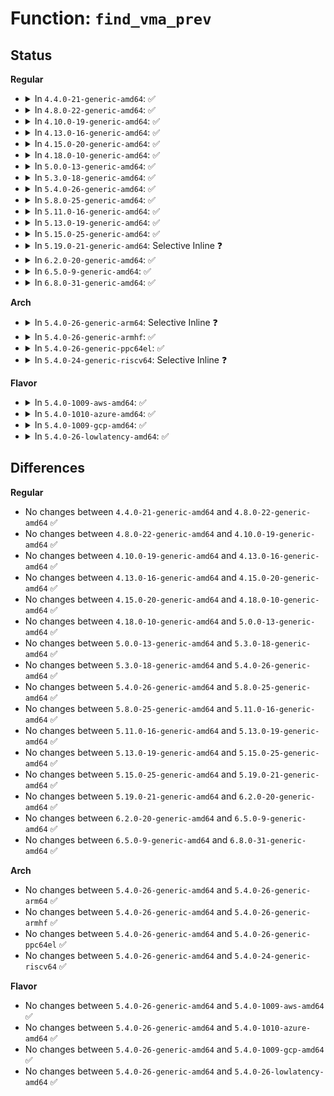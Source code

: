 # Function: <code>find_vma_prev</code>

## Status
<b>Regular</b>
<ul>
<li>
<details>
<summary>In <code>4.4.0-21-generic-amd64</code>: ✅</summary>

```c
struct vm_area_struct * find_vma_prev(struct mm_struct * mm, long unsigned int addr, struct vm_area_struct * * pprev)
```

```json
{
  "name": "find_vma_prev",
  "collision_type": "Unique Global",
  "inline_type": "No",
  "funcs": [
    {
      "addr": 18446744071580704784,
      "name": "find_vma_prev",
      "external": true,
      "loc": "mm/mmap.c:2078",
      "file": "mm/mmap.c",
      "inline": "seen, unknown",
      "caller_inline": [],
      "caller_func": [
        "arch/x86/mm/mpx.c:mpx_notify_unmap",
        "arch/x86/mm/mpx.c:mpx_notify_unmap",
        "mm/madvise.c:SyS_madvise",
        "fs/userfaultfd.c:userfaultfd_ioctl",
        "fs/userfaultfd.c:userfaultfd_ioctl"
      ]
    }
  ],
  "symbols": [
    {
      "addr": 18446744071580704784,
      "name": "find_vma_prev",
      "section": ".text",
      "bind": "STB_GLOBAL",
      "size": 91
    }
  ]
}
```
</details>
</li>
<li>
<details>
<summary>In <code>4.8.0-22-generic-amd64</code>: ✅</summary>

```c
struct vm_area_struct * find_vma_prev(struct mm_struct * mm, long unsigned int addr, struct vm_area_struct * * pprev)
```

```json
{
  "name": "find_vma_prev",
  "collision_type": "Unique Global",
  "inline_type": "No",
  "funcs": [
    {
      "addr": 18446744071580819024,
      "name": "find_vma_prev",
      "external": true,
      "loc": "mm/mmap.c:1977",
      "file": "mm/mmap.c",
      "inline": "seen, unknown",
      "caller_inline": [],
      "caller_func": [
        "arch/x86/mm/mpx.c:mpx_notify_unmap",
        "arch/x86/mm/mpx.c:mpx_notify_unmap",
        "mm/madvise.c:SyS_madvise",
        "fs/userfaultfd.c:userfaultfd_ioctl",
        "fs/userfaultfd.c:userfaultfd_ioctl"
      ]
    }
  ],
  "symbols": [
    {
      "addr": 18446744071580819024,
      "name": "find_vma_prev",
      "section": ".text",
      "bind": "STB_GLOBAL",
      "size": 91
    }
  ]
}
```
</details>
</li>
<li>
<details>
<summary>In <code>4.10.0-19-generic-amd64</code>: ✅</summary>

```c
struct vm_area_struct * find_vma_prev(struct mm_struct * mm, long unsigned int addr, struct vm_area_struct * * pprev)
```

```json
{
  "name": "find_vma_prev",
  "collision_type": "Unique Global",
  "inline_type": "No",
  "funcs": [
    {
      "addr": 18446744071580884544,
      "name": "find_vma_prev",
      "external": true,
      "loc": "mm/mmap.c:2130",
      "file": "mm/mmap.c",
      "inline": "seen, unknown",
      "caller_inline": [],
      "caller_func": [
        "arch/x86/mm/mpx.c:mpx_notify_unmap",
        "arch/x86/mm/mpx.c:mpx_notify_unmap",
        "mm/madvise.c:SyS_madvise",
        "fs/userfaultfd.c:userfaultfd_ioctl",
        "fs/userfaultfd.c:userfaultfd_ioctl"
      ]
    }
  ],
  "symbols": [
    {
      "addr": 18446744071580884544,
      "name": "find_vma_prev",
      "section": ".text",
      "bind": "STB_GLOBAL",
      "size": 91
    }
  ]
}
```
</details>
</li>
<li>
<details>
<summary>In <code>4.13.0-16-generic-amd64</code>: ✅</summary>

```c
struct vm_area_struct * find_vma_prev(struct mm_struct * mm, long unsigned int addr, struct vm_area_struct * * pprev)
```

```json
{
  "name": "find_vma_prev",
  "collision_type": "Unique Global",
  "inline_type": "No",
  "funcs": [
    {
      "addr": 18446744071580928992,
      "name": "find_vma_prev",
      "external": true,
      "loc": "mm/mmap.c:2152",
      "file": "mm/mmap.c",
      "inline": "seen, unknown",
      "caller_inline": [],
      "caller_func": [
        "arch/x86/mm/mpx.c:mpx_notify_unmap",
        "arch/x86/mm/mpx.c:mpx_notify_unmap",
        "mm/madvise.c:SyS_madvise",
        "fs/userfaultfd.c:userfaultfd_ioctl",
        "fs/userfaultfd.c:userfaultfd_ioctl"
      ]
    }
  ],
  "symbols": [
    {
      "addr": 18446744071580928992,
      "name": "find_vma_prev",
      "section": ".text",
      "bind": "STB_GLOBAL",
      "size": 78
    }
  ]
}
```
</details>
</li>
<li>
<details>
<summary>In <code>4.15.0-20-generic-amd64</code>: ✅</summary>

```c
struct vm_area_struct * find_vma_prev(struct mm_struct * mm, long unsigned int addr, struct vm_area_struct * * pprev)
```

```json
{
  "name": "find_vma_prev",
  "collision_type": "Unique Global",
  "inline_type": "No",
  "funcs": [
    {
      "addr": 18446744071581028720,
      "name": "find_vma_prev",
      "external": true,
      "loc": "mm/mmap.c:2168",
      "file": "mm/mmap.c",
      "inline": "seen, unknown",
      "caller_inline": [],
      "caller_func": [
        "arch/x86/mm/mpx.c:mpx_notify_unmap",
        "arch/x86/mm/mpx.c:mpx_notify_unmap",
        "mm/madvise.c:SyS_madvise",
        "fs/userfaultfd.c:userfaultfd_ioctl",
        "fs/userfaultfd.c:userfaultfd_ioctl"
      ]
    }
  ],
  "symbols": [
    {
      "addr": 18446744071581028720,
      "name": "find_vma_prev",
      "section": ".text",
      "bind": "STB_GLOBAL",
      "size": 78
    }
  ]
}
```
</details>
</li>
<li>
<details>
<summary>In <code>4.18.0-10-generic-amd64</code>: ✅</summary>

```c
struct vm_area_struct * find_vma_prev(struct mm_struct * mm, long unsigned int addr, struct vm_area_struct * * pprev)
```

```json
{
  "name": "find_vma_prev",
  "collision_type": "Unique Global",
  "inline_type": "No",
  "funcs": [
    {
      "addr": 18446744071581163488,
      "name": "find_vma_prev",
      "external": true,
      "loc": "mm/mmap.c:2228",
      "file": "mm/mmap.c",
      "inline": "seen, unknown",
      "caller_inline": [],
      "caller_func": [
        "arch/x86/mm/mpx.c:mpx_notify_unmap",
        "arch/x86/mm/mpx.c:mpx_notify_unmap",
        "mm/madvise.c:__ia32_sys_madvise",
        "mm/madvise.c:__x64_sys_madvise",
        "fs/userfaultfd.c:userfaultfd_ioctl",
        "fs/userfaultfd.c:userfaultfd_ioctl"
      ]
    }
  ],
  "symbols": [
    {
      "addr": 18446744071581163488,
      "name": "find_vma_prev",
      "section": ".text",
      "bind": "STB_GLOBAL",
      "size": 78
    }
  ]
}
```
</details>
</li>
<li>
<details>
<summary>In <code>5.0.0-13-generic-amd64</code>: ✅</summary>

```c
struct vm_area_struct * find_vma_prev(struct mm_struct * mm, long unsigned int addr, struct vm_area_struct * * pprev)
```

```json
{
  "name": "find_vma_prev",
  "collision_type": "Unique Global",
  "inline_type": "No",
  "funcs": [
    {
      "addr": 18446744071581243392,
      "name": "find_vma_prev",
      "external": true,
      "loc": "mm/mmap.c:2263",
      "file": "mm/mmap.c",
      "inline": "seen, unknown",
      "caller_inline": [],
      "caller_func": [
        "arch/x86/mm/mpx.c:mpx_notify_unmap",
        "arch/x86/mm/mpx.c:mpx_notify_unmap",
        "mm/madvise.c:__ia32_sys_madvise",
        "mm/madvise.c:__x64_sys_madvise",
        "fs/userfaultfd.c:userfaultfd_ioctl",
        "fs/userfaultfd.c:userfaultfd_ioctl"
      ]
    }
  ],
  "symbols": [
    {
      "addr": 18446744071581243392,
      "name": "find_vma_prev",
      "section": ".text",
      "bind": "STB_GLOBAL",
      "size": 78
    }
  ]
}
```
</details>
</li>
<li>
<details>
<summary>In <code>5.3.0-18-generic-amd64</code>: ✅</summary>

```c
struct vm_area_struct * find_vma_prev(struct mm_struct * mm, long unsigned int addr, struct vm_area_struct * * pprev)
```

```json
{
  "name": "find_vma_prev",
  "collision_type": "Unique Global",
  "inline_type": "No",
  "funcs": [
    {
      "addr": 18446744071581317936,
      "name": "find_vma_prev",
      "external": true,
      "loc": "mm/mmap.c:2264",
      "file": "mm/mmap.c",
      "inline": "seen, unknown",
      "caller_inline": [],
      "caller_func": [
        "arch/x86/mm/mpx.c:mpx_unmap_tables",
        "arch/x86/mm/mpx.c:mpx_unmap_tables",
        "mm/madvise.c:__do_sys_madvise",
        "fs/userfaultfd.c:userfaultfd_register"
      ]
    }
  ],
  "symbols": [
    {
      "addr": 18446744071581317936,
      "name": "find_vma_prev",
      "section": ".text",
      "bind": "STB_GLOBAL",
      "size": 78
    }
  ]
}
```
</details>
</li>
<li>
<details>
<summary>In <code>5.4.0-26-generic-amd64</code>: ✅</summary>

```c
struct vm_area_struct * find_vma_prev(struct mm_struct * mm, long unsigned int addr, struct vm_area_struct * * pprev)
```

```json
{
  "name": "find_vma_prev",
  "collision_type": "Unique Global",
  "inline_type": "No",
  "funcs": [
    {
      "addr": 18446744071581377040,
      "name": "find_vma_prev",
      "external": true,
      "loc": "mm/mmap.c:2272",
      "file": "mm/mmap.c",
      "inline": "seen, unknown",
      "caller_inline": [],
      "caller_func": [
        "arch/x86/mm/mpx.c:mpx_unmap_tables",
        "arch/x86/mm/mpx.c:mpx_unmap_tables",
        "mm/madvise.c:__do_sys_madvise",
        "fs/userfaultfd.c:userfaultfd_register"
      ]
    }
  ],
  "symbols": [
    {
      "addr": 18446744071581377040,
      "name": "find_vma_prev",
      "section": ".text",
      "bind": "STB_GLOBAL",
      "size": 85
    }
  ]
}
```
</details>
</li>
<li>
<details>
<summary>In <code>5.8.0-25-generic-amd64</code>: ✅</summary>

```c
struct vm_area_struct * find_vma_prev(struct mm_struct * mm, long unsigned int addr, struct vm_area_struct * * pprev)
```

```json
{
  "name": "find_vma_prev",
  "collision_type": "Unique Global",
  "inline_type": "No",
  "funcs": [
    {
      "addr": 18446744071581575152,
      "name": "find_vma_prev",
      "external": true,
      "loc": "mm/mmap.c:2271",
      "file": "mm/mmap.c",
      "inline": "seen, unknown",
      "caller_inline": [],
      "caller_func": [
        "fs/userfaultfd.c:userfaultfd_register"
      ]
    }
  ],
  "symbols": [
    {
      "addr": 18446744071581575152,
      "name": "find_vma_prev",
      "section": ".text",
      "bind": "STB_GLOBAL",
      "size": 165
    }
  ]
}
```
</details>
</li>
<li>
<details>
<summary>In <code>5.11.0-16-generic-amd64</code>: ✅</summary>

```c
struct vm_area_struct * find_vma_prev(struct mm_struct * mm, long unsigned int addr, struct vm_area_struct * * pprev)
```

```json
{
  "name": "find_vma_prev",
  "collision_type": "Unique Global",
  "inline_type": "No",
  "funcs": [
    {
      "addr": 18446744071581620672,
      "name": "find_vma_prev",
      "external": true,
      "loc": "mm/mmap.c:2337",
      "file": "mm/mmap.c",
      "inline": "seen, unknown",
      "caller_inline": [],
      "caller_func": [
        "fs/userfaultfd.c:userfaultfd_register"
      ]
    }
  ],
  "symbols": [
    {
      "addr": 18446744071581620672,
      "name": "find_vma_prev",
      "section": ".text",
      "bind": "STB_GLOBAL",
      "size": 165
    }
  ]
}
```
</details>
</li>
<li>
<details>
<summary>In <code>5.13.0-19-generic-amd64</code>: ✅</summary>

```c
struct vm_area_struct * find_vma_prev(struct mm_struct * mm, long unsigned int addr, struct vm_area_struct * * pprev)
```

```json
{
  "name": "find_vma_prev",
  "collision_type": "Unique Global",
  "inline_type": "No",
  "funcs": [
    {
      "addr": 18446744071581643088,
      "name": "find_vma_prev",
      "external": true,
      "loc": "mm/mmap.c:2341",
      "file": "mm/mmap.c",
      "inline": "seen, unknown",
      "caller_inline": [],
      "caller_func": [
        "fs/userfaultfd.c:userfaultfd_register"
      ]
    }
  ],
  "symbols": [
    {
      "addr": 18446744071581643088,
      "name": "find_vma_prev",
      "section": ".text",
      "bind": "STB_GLOBAL",
      "size": 150
    }
  ]
}
```
</details>
</li>
<li>
<details>
<summary>In <code>5.15.0-25-generic-amd64</code>: ✅</summary>

```c
struct vm_area_struct * find_vma_prev(struct mm_struct * mm, long unsigned int addr, struct vm_area_struct * * pprev)
```

```json
{
  "name": "find_vma_prev",
  "collision_type": "Unique Global",
  "inline_type": "No",
  "funcs": [
    {
      "addr": 18446744071581911072,
      "name": "find_vma_prev",
      "external": true,
      "loc": "mm/mmap.c:2311",
      "file": "mm/mmap.c",
      "inline": "seen, unknown",
      "caller_inline": [],
      "caller_func": [
        "fs/userfaultfd.c:userfaultfd_register"
      ]
    }
  ],
  "symbols": [
    {
      "addr": 18446744071581911072,
      "name": "find_vma_prev",
      "section": ".text",
      "bind": "STB_GLOBAL",
      "size": 150
    }
  ]
}
```
</details>
</li>
<li>
<details>
<summary>In <code>5.19.0-21-generic-amd64</code>: Selective Inline ❓</summary>

```c
struct vm_area_struct * find_vma_prev(struct mm_struct * mm, long unsigned int addr, struct vm_area_struct * * pprev)
```

```json
{
  "name": "find_vma_prev",
  "collision_type": "Unique Global",
  "inline_type": "Selective",
  "funcs": [
    {
      "addr": 18446744071582316879,
      "name": "find_vma_prev",
      "external": true,
      "loc": "mm/mmap.c:2339",
      "file": "mm/mmap.c",
      "inline": "not declared, inlined",
      "caller_inline": [
        "mm/mmap.c:generic_get_unmapped_area_topdown",
        "mm/mmap.c:generic_get_unmapped_area_topdown",
        "mm/mmap.c:generic_get_unmapped_area",
        "mm/mmap.c:generic_get_unmapped_area"
      ],
      "caller_func": [
        "mm/madvise.c:madvise_walk_vmas",
        "fs/userfaultfd.c:userfaultfd_register"
      ]
    }
  ],
  "symbols": [
    {
      "addr": 18446744071582317312,
      "name": "find_vma_prev",
      "section": ".text",
      "bind": "STB_GLOBAL",
      "size": 162
    }
  ]
}
```
</details>
</li>
<li>
<details>
<summary>In <code>6.2.0-20-generic-amd64</code>: ✅</summary>

```c
struct vm_area_struct * find_vma_prev(struct mm_struct * mm, long unsigned int addr, struct vm_area_struct * * pprev)
```

```json
{
  "name": "find_vma_prev",
  "collision_type": "Unique Global",
  "inline_type": "No",
  "funcs": [
    {
      "addr": 18446744071582813744,
      "name": "find_vma_prev",
      "external": true,
      "loc": "mm/mmap.c:1853",
      "file": "mm/mmap.c",
      "inline": "seen, unknown",
      "caller_inline": [],
      "caller_func": [
        "mm/mmap.c:copy_vma",
        "mm/mmap.c:generic_get_unmapped_area_topdown",
        "mm/mmap.c:generic_get_unmapped_area",
        "mm/madvise.c:madvise_walk_vmas"
      ]
    }
  ],
  "symbols": [
    {
      "addr": 18446744071582813744,
      "name": "find_vma_prev",
      "section": ".text",
      "bind": "STB_GLOBAL",
      "size": 181
    }
  ]
}
```
</details>
</li>
<li>
<details>
<summary>In <code>6.5.0-9-generic-amd64</code>: ✅</summary>

```c
struct vm_area_struct * find_vma_prev(struct mm_struct * mm, long unsigned int addr, struct vm_area_struct * * pprev)
```

```json
{
  "name": "find_vma_prev",
  "collision_type": "Unique Global",
  "inline_type": "No",
  "funcs": [
    {
      "addr": 18446744071583027664,
      "name": "find_vma_prev",
      "external": true,
      "loc": "mm/mmap.c:1881",
      "file": "mm/mmap.c",
      "inline": "seen, unknown",
      "caller_inline": [],
      "caller_func": [
        "mm/mmap.c:copy_vma",
        "mm/mmap.c:expand_stack",
        "mm/mmap.c:generic_get_unmapped_area_topdown",
        "mm/mmap.c:generic_get_unmapped_area",
        "mm/madvise.c:madvise_walk_vmas"
      ]
    }
  ],
  "symbols": [
    {
      "addr": 18446744071583027664,
      "name": "find_vma_prev",
      "section": ".text",
      "bind": "STB_GLOBAL",
      "size": 185
    }
  ]
}
```
</details>
</li>
<li>
<details>
<summary>In <code>6.8.0-31-generic-amd64</code>: ✅</summary>

```c
struct vm_area_struct * find_vma_prev(struct mm_struct * mm, long unsigned int addr, struct vm_area_struct * * pprev)
```

```json
{
  "name": "find_vma_prev",
  "collision_type": "Unique Global",
  "inline_type": "No",
  "funcs": [
    {
      "addr": 18446744071583210480,
      "name": "find_vma_prev",
      "external": true,
      "loc": "mm/mmap.c:1913",
      "file": "mm/mmap.c",
      "inline": "seen, unknown",
      "caller_inline": [],
      "caller_func": [
        "mm/mmap.c:copy_vma",
        "mm/mmap.c:expand_stack",
        "mm/mmap.c:generic_get_unmapped_area_topdown",
        "mm/mmap.c:generic_get_unmapped_area",
        "mm/madvise.c:madvise_walk_vmas"
      ]
    }
  ],
  "symbols": [
    {
      "addr": 18446744071583210480,
      "name": "find_vma_prev",
      "section": ".text",
      "bind": "STB_GLOBAL",
      "size": 192
    }
  ]
}
```
</details>
</li>
</ul>
<b>Arch</b>
<ul>
<li>
<details>
<summary>In <code>5.4.0-26-generic-arm64</code>: Selective Inline ❓</summary>

```c
struct vm_area_struct * find_vma_prev(struct mm_struct * mm, long unsigned int addr, struct vm_area_struct * * pprev)
```

```json
{
  "name": "find_vma_prev",
  "collision_type": "Unique Global",
  "inline_type": "Selective",
  "funcs": [
    {
      "addr": 18446603336492782952,
      "name": "find_vma_prev",
      "external": true,
      "loc": "mm/mmap.c:2272",
      "file": "mm/mmap.c",
      "inline": "not declared, inlined",
      "caller_inline": [],
      "caller_func": [
        "mm/mmap.c:arch_get_unmapped_area_topdown",
        "mm/mmap.c:arch_get_unmapped_area",
        "mm/madvise.c:__arm64_sys_madvise",
        "fs/userfaultfd.c:userfaultfd_register"
      ]
    }
  ],
  "symbols": [
    {
      "addr": 18446603336492782952,
      "name": "find_vma_prev",
      "section": ".text",
      "bind": "STB_GLOBAL",
      "size": 128
    }
  ]
}
```
</details>
</li>
<li>
<details>
<summary>In <code>5.4.0-26-generic-armhf</code>: ✅</summary>

```c
struct vm_area_struct * find_vma_prev(struct mm_struct * mm, long unsigned int addr, struct vm_area_struct * * pprev)
```

```json
{
  "name": "find_vma_prev",
  "collision_type": "Unique Global",
  "inline_type": "No",
  "funcs": [
    {
      "addr": 3226599660,
      "name": "find_vma_prev",
      "external": true,
      "loc": "mm/mmap.c:2272",
      "file": "mm/mmap.c",
      "inline": "seen, unknown",
      "caller_inline": [],
      "caller_func": [
        "mm/madvise.c:__se_sys_madvise",
        "fs/userfaultfd.c:userfaultfd_unregister",
        "fs/userfaultfd.c:userfaultfd_register"
      ]
    }
  ],
  "symbols": [
    {
      "addr": 3226599660,
      "name": "find_vma_prev",
      "section": ".text",
      "bind": "STB_GLOBAL",
      "size": 84
    }
  ]
}
```
</details>
</li>
<li>
<details>
<summary>In <code>5.4.0-26-generic-ppc64el</code>: ✅</summary>

```c
struct vm_area_struct * find_vma_prev(struct mm_struct * mm, long unsigned int addr, struct vm_area_struct * * pprev)
```

```json
{
  "name": "find_vma_prev",
  "collision_type": "Unique Global",
  "inline_type": "No",
  "funcs": [
    {
      "addr": 13835058055286151840,
      "name": "find_vma_prev",
      "external": true,
      "loc": "mm/mmap.c:2272",
      "file": "mm/mmap.c",
      "inline": "seen, unknown",
      "caller_inline": [],
      "caller_func": [
        "mm/madvise.c:__se_sys_madvise",
        "fs/userfaultfd.c:userfaultfd_unregister",
        "fs/userfaultfd.c:userfaultfd_register"
      ]
    }
  ],
  "symbols": [
    {
      "addr": 13835058055286151840,
      "name": "find_vma_prev",
      "section": ".text",
      "bind": "STB_GLOBAL",
      "size": 172
    }
  ]
}
```
</details>
</li>
<li>
<details>
<summary>In <code>5.4.0-24-generic-riscv64</code>: Selective Inline ❓</summary>

```c
struct vm_area_struct * find_vma_prev(struct mm_struct * mm, long unsigned int addr, struct vm_area_struct * * pprev)
```

```json
{
  "name": "find_vma_prev",
  "collision_type": "Unique Global",
  "inline_type": "Selective",
  "funcs": [
    {
      "addr": 18446743936272755000,
      "name": "find_vma_prev",
      "external": true,
      "loc": "mm/mmap.c:2272",
      "file": "mm/mmap.c",
      "inline": "not declared, inlined",
      "caller_inline": [],
      "caller_func": [
        "mm/mmap.c:arch_get_unmapped_area_topdown",
        "mm/mmap.c:arch_get_unmapped_area",
        "mm/madvise.c:__se_sys_madvise",
        "mm/madvise.c:__se_sys_madvise",
        "fs/userfaultfd.c:userfaultfd_unregister",
        "fs/userfaultfd.c:userfaultfd_register"
      ]
    }
  ],
  "symbols": [
    {
      "addr": 18446743936272755000,
      "name": "find_vma_prev",
      "section": ".text",
      "bind": "STB_GLOBAL",
      "size": 104
    }
  ]
}
```
</details>
</li>
</ul>
<b>Flavor</b>
<ul>
<li>
<details>
<summary>In <code>5.4.0-1009-aws-amd64</code>: ✅</summary>

```c
struct vm_area_struct * find_vma_prev(struct mm_struct * mm, long unsigned int addr, struct vm_area_struct * * pprev)
```

```json
{
  "name": "find_vma_prev",
  "collision_type": "Unique Global",
  "inline_type": "No",
  "funcs": [
    {
      "addr": 18446744071581345888,
      "name": "find_vma_prev",
      "external": true,
      "loc": "mm/mmap.c:2272",
      "file": "mm/mmap.c",
      "inline": "seen, unknown",
      "caller_inline": [],
      "caller_func": [
        "arch/x86/mm/mpx.c:mpx_unmap_tables",
        "arch/x86/mm/mpx.c:mpx_unmap_tables",
        "mm/madvise.c:__do_sys_madvise",
        "fs/userfaultfd.c:userfaultfd_register"
      ]
    }
  ],
  "symbols": [
    {
      "addr": 18446744071581345888,
      "name": "find_vma_prev",
      "section": ".text",
      "bind": "STB_GLOBAL",
      "size": 85
    }
  ]
}
```
</details>
</li>
<li>
<details>
<summary>In <code>5.4.0-1010-azure-amd64</code>: ✅</summary>

```c
struct vm_area_struct * find_vma_prev(struct mm_struct * mm, long unsigned int addr, struct vm_area_struct * * pprev)
```

```json
{
  "name": "find_vma_prev",
  "collision_type": "Unique Global",
  "inline_type": "No",
  "funcs": [
    {
      "addr": 18446744071581289600,
      "name": "find_vma_prev",
      "external": true,
      "loc": "mm/mmap.c:2272",
      "file": "mm/mmap.c",
      "inline": "seen, unknown",
      "caller_inline": [],
      "caller_func": [
        "arch/x86/mm/mpx.c:mpx_unmap_tables",
        "arch/x86/mm/mpx.c:mpx_unmap_tables",
        "mm/madvise.c:__do_sys_madvise",
        "fs/userfaultfd.c:userfaultfd_register"
      ]
    }
  ],
  "symbols": [
    {
      "addr": 18446744071581289600,
      "name": "find_vma_prev",
      "section": ".text",
      "bind": "STB_GLOBAL",
      "size": 85
    }
  ]
}
```
</details>
</li>
<li>
<details>
<summary>In <code>5.4.0-1009-gcp-amd64</code>: ✅</summary>

```c
struct vm_area_struct * find_vma_prev(struct mm_struct * mm, long unsigned int addr, struct vm_area_struct * * pprev)
```

```json
{
  "name": "find_vma_prev",
  "collision_type": "Unique Global",
  "inline_type": "No",
  "funcs": [
    {
      "addr": 18446744071581337088,
      "name": "find_vma_prev",
      "external": true,
      "loc": "mm/mmap.c:2272",
      "file": "mm/mmap.c",
      "inline": "seen, unknown",
      "caller_inline": [],
      "caller_func": [
        "arch/x86/mm/mpx.c:mpx_unmap_tables",
        "arch/x86/mm/mpx.c:mpx_unmap_tables",
        "mm/madvise.c:__do_sys_madvise",
        "fs/userfaultfd.c:userfaultfd_register"
      ]
    }
  ],
  "symbols": [
    {
      "addr": 18446744071581337088,
      "name": "find_vma_prev",
      "section": ".text",
      "bind": "STB_GLOBAL",
      "size": 85
    }
  ]
}
```
</details>
</li>
<li>
<details>
<summary>In <code>5.4.0-26-lowlatency-amd64</code>: ✅</summary>

```c
struct vm_area_struct * find_vma_prev(struct mm_struct * mm, long unsigned int addr, struct vm_area_struct * * pprev)
```

```json
{
  "name": "find_vma_prev",
  "collision_type": "Unique Global",
  "inline_type": "No",
  "funcs": [
    {
      "addr": 18446744071581401040,
      "name": "find_vma_prev",
      "external": true,
      "loc": "mm/mmap.c:2272",
      "file": "mm/mmap.c",
      "inline": "seen, unknown",
      "caller_inline": [],
      "caller_func": [
        "arch/x86/mm/mpx.c:mpx_unmap_tables",
        "arch/x86/mm/mpx.c:mpx_unmap_tables",
        "mm/madvise.c:__do_sys_madvise",
        "fs/userfaultfd.c:userfaultfd_register"
      ]
    }
  ],
  "symbols": [
    {
      "addr": 18446744071581401040,
      "name": "find_vma_prev",
      "section": ".text",
      "bind": "STB_GLOBAL",
      "size": 85
    }
  ]
}
```
</details>
</li>
</ul>

## Differences
<b>Regular</b>
<ul>
<li>
No changes between <code>4.4.0-21-generic-amd64</code> and <code>4.8.0-22-generic-amd64</code> ✅
</li>
<li>
No changes between <code>4.8.0-22-generic-amd64</code> and <code>4.10.0-19-generic-amd64</code> ✅
</li>
<li>
No changes between <code>4.10.0-19-generic-amd64</code> and <code>4.13.0-16-generic-amd64</code> ✅
</li>
<li>
No changes between <code>4.13.0-16-generic-amd64</code> and <code>4.15.0-20-generic-amd64</code> ✅
</li>
<li>
No changes between <code>4.15.0-20-generic-amd64</code> and <code>4.18.0-10-generic-amd64</code> ✅
</li>
<li>
No changes between <code>4.18.0-10-generic-amd64</code> and <code>5.0.0-13-generic-amd64</code> ✅
</li>
<li>
No changes between <code>5.0.0-13-generic-amd64</code> and <code>5.3.0-18-generic-amd64</code> ✅
</li>
<li>
No changes between <code>5.3.0-18-generic-amd64</code> and <code>5.4.0-26-generic-amd64</code> ✅
</li>
<li>
No changes between <code>5.4.0-26-generic-amd64</code> and <code>5.8.0-25-generic-amd64</code> ✅
</li>
<li>
No changes between <code>5.8.0-25-generic-amd64</code> and <code>5.11.0-16-generic-amd64</code> ✅
</li>
<li>
No changes between <code>5.11.0-16-generic-amd64</code> and <code>5.13.0-19-generic-amd64</code> ✅
</li>
<li>
No changes between <code>5.13.0-19-generic-amd64</code> and <code>5.15.0-25-generic-amd64</code> ✅
</li>
<li>
No changes between <code>5.15.0-25-generic-amd64</code> and <code>5.19.0-21-generic-amd64</code> ✅
</li>
<li>
No changes between <code>5.19.0-21-generic-amd64</code> and <code>6.2.0-20-generic-amd64</code> ✅
</li>
<li>
No changes between <code>6.2.0-20-generic-amd64</code> and <code>6.5.0-9-generic-amd64</code> ✅
</li>
<li>
No changes between <code>6.5.0-9-generic-amd64</code> and <code>6.8.0-31-generic-amd64</code> ✅
</li>
</ul>
<b>Arch</b>
<ul>
<li>
No changes between <code>5.4.0-26-generic-amd64</code> and <code>5.4.0-26-generic-arm64</code> ✅
</li>
<li>
No changes between <code>5.4.0-26-generic-amd64</code> and <code>5.4.0-26-generic-armhf</code> ✅
</li>
<li>
No changes between <code>5.4.0-26-generic-amd64</code> and <code>5.4.0-26-generic-ppc64el</code> ✅
</li>
<li>
No changes between <code>5.4.0-26-generic-amd64</code> and <code>5.4.0-24-generic-riscv64</code> ✅
</li>
</ul>
<b>Flavor</b>
<ul>
<li>
No changes between <code>5.4.0-26-generic-amd64</code> and <code>5.4.0-1009-aws-amd64</code> ✅
</li>
<li>
No changes between <code>5.4.0-26-generic-amd64</code> and <code>5.4.0-1010-azure-amd64</code> ✅
</li>
<li>
No changes between <code>5.4.0-26-generic-amd64</code> and <code>5.4.0-1009-gcp-amd64</code> ✅
</li>
<li>
No changes between <code>5.4.0-26-generic-amd64</code> and <code>5.4.0-26-lowlatency-amd64</code> ✅
</li>
</ul>

